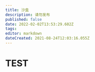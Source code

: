 ```yaml
---
title: 沙盒
description: 请勿发布
published: false
date: 2022-02-02T13:53:29.602Z
tags: 
editor: markdown
dateCreated: 2021-08-24T12:03:16.055Z
---
```


# TEST

<meting-js
  name="THE BREACH"
  artist="歌手名"
           url="https://music.163.com/song/media/outer/url?id=1888810383.mp3"
  cover="https://scdn.thestarsetsociety.cn/GeneralMedia/Muscvr/starset/horizons.webp"
  lrcType=3
  lrc="https://scdn.thestarsetsociety.cn/GeneralMedia/Muslrc/starset/horizons/the_breach.lrc">
</meting-js>
